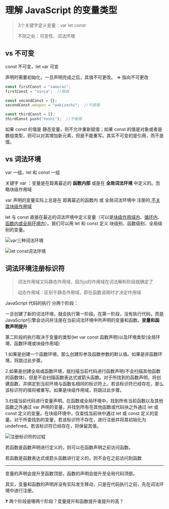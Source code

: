 # 理解 JavaScript 的变量类型

> 3个关键字定义变量：var let const
>
> 不同之处：可变性、词法环境



## vs 不可变

const 不可变，let var 可变

声明时需要初始化，一旦声明完成之后，其值不可更改。 => 指向不可更改



```javascript
const firstConst = "samurai";
firstConst = "ninja";  //报错

const secondConst = {};
secondConst.weapon = "wakizashi";  //不报错

const thirdConst = [];
thirdConst.push("Yoshi");  //不报错
```



如果 const 的值是 静态变量，则不允许重新赋值；如果 const 的值是对象或者是数组类型，则可以对其增加新元素，但是不能重写。其实不可变的是引用，而不是值。



## vs 词法环境

var 一组，let 和 const 一组



关键字 var ：变量是在距离最近的 **函数内部** 或是在 **全局词法环境** 中定义的。忽略块级作用域

var 声明的变量实际上总是在 距离最近的函数内 或 全局词法环境中 注册的,<u>不关注块级作用域</u>

let 与 const 直接在最近的词法环境中定义变量（可以是<u>块级作用域内</u>、<u>循环内</u>、<u>函数内或全局环境内</u>）。我们可以用 let 和 const 定义 块级别、函数级别、全局级别的变量。

![var三种词法环境](http://markdown.icron.cc/var%E8%AF%8D%E6%B3%95%E7%8E%AF%E5%A2%83.png)



![let const词法环境](http://markdown.icron.cc/let%20const%E8%AF%8D%E6%B3%95%E7%8E%AF%E5%A2%83.png)

## 词法环境注册标识符

> 词法作用域又叫静态作用域，因为js的作用域在词法解析阶段就确定了
>
> 动态作用域：区别于静态作用域，即在函数调用时才决定作用域

JavaScript 代码的执行 分两个阶段：

一旦创建了新的词法环境，就会执行第一阶段。在第一阶段，没有执行代码，而是JavaScript引擎会访问并注册在当前词法环境中所声明的变量和函数。**变量和函数声明提升**

第二阶段的执行取决于变量的类型(let var const 函数声明)以及环境类型(全局环境、函数环境或块级作用域)

1.如果是创建一个函数环境，那么创建形参及函数参数的默认值。如果是非函数环境，将跳过此步骤。 

2.如果是创建全局或函数环境，就扫描当前代码进行函数声明(不会扫描其他函数的函数体)，但是不会扫描函数表达式或箭头函数。对于所找到的函数声明，将创建函数，并绑定到当前环境与函数名相同的标识符上。若该标识符已经存在，那么该标识符的值将被重写。如果是块级作用域，将跳过此步骤。 

3.扫描当前代码进行变量声明。在函数或全局环境中，找到所有当前函数以及其他函数之外通过 var 声明的变量，并找到所有在其他函数或代码块之外通过 let 或 const 定义的变量。在块级环境中，仅查找当前块中通过 let 或 const 定义的变量。对于所查找到的变量，若该标识符不存在，进行注册并将其初始化为 undefined。若该标识符已经存在，将保留其值。 

![注册标识符的过程](http://markdown.icron.cc/%E6%B3%A8%E5%86%8C%E6%A0%87%E8%AF%86%E7%AC%A6%E7%9A%84%E8%BF%87%E7%A8%8B.png)



若函数是函数声明进行定义的，则可以在函数声明之前访问函数。

若函数是函数表达式或箭头函数进行定义的，则不会在之前访问到函数

---

变量的声明会提升至函数顶部，函数的声明会提升至全局代码顶部。

其实，变量和函数的声明并没有实际发生移动，只是在代码执行之前，先在词法环境中进行注册。



:question: 两个阶段是哪两个阶段？变量提升和函数提升谁提升的高？

















